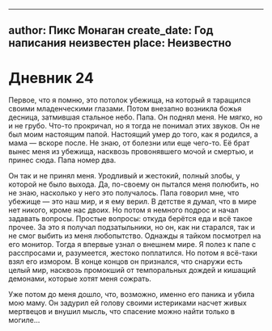 
---
author: Пикс Монаган
create_date: Год написания неизвестен
place: Неизвестно
---

# Дневник 24


Первое, что я помню, это потолок убежища, на который я таращился своими младенческими глазами. Потом внезапно возникла божья десница, затмившая стальное небо. Папа. Он поднял меня. Не мягко, но и не грубо. Что-то прокричал, но я тогда не понимал этих звуков. Он не был моим настоящим папой. Настоящий умер до того, как я родился, а мама — вскоре после. Не знаю, от болезни или еще чего-то. Её брат вынес меня из убежища, насквозь провонявшего мочой и смертью, и принес сюда. Папа номер два.


Он так и не принял меня. Уродливый и жестокий, полный злобы, у которой не было выхода. Да, по-своему он пытался меня полюбить, но не знаю, насколько у него это получалось. Папа говорил мне, что убежище — это наш мир, и я ему верил. В детстве я думал, что в мире нет никого, кроме нас двоих. Но потом я немного подрос и начал задавать вопросы. Простые вопросы: откуда берётся еда и всё такое прочее. За это я получал подзатыльники, но он, как ни старался, так и не смог выбить из меня любопытство. Однажды я тайком посмотрел на его монитор. Тогда я впервые узнал о внешнем мире. Я полез к папе с расспросами и, разумеется, жестоко поплатился. Но потом я всё-таки взял его измором. В конце концов он признался, что снаружи есть целый мир, насквозь промокший от темпоральных дождей и кишащий демонами, которые хотят меня сожрать.


Уже потом до меня дошло, что, возможно, именно его паника и убила мою маму. Он задурил ей голову своими истериками насчет живых мертвецов и внушил мысль, что спасение можно найти только в могиле...




